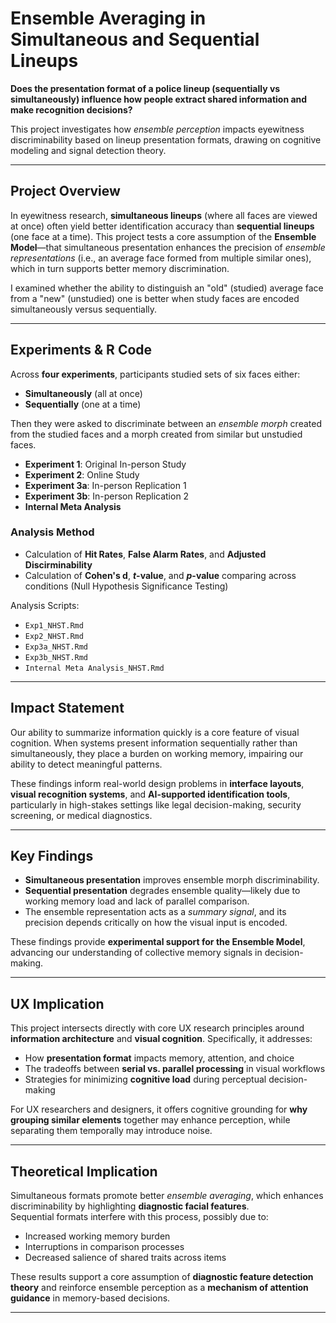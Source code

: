 # Ensemble Averaging in Simultaneous and Sequential Lineups

**Does the presentation format of a police lineup (sequentially vs simultaneously) influence how people extract shared information and make recognition decisions?**  

This project investigates how *ensemble perception* impacts eyewitness discriminability based on lineup presentation formats, drawing on cognitive modeling and signal detection theory.

---

## Project Overview

In eyewitness research, **simultaneous lineups** (where all faces are viewed at once) often yield better identification accuracy than **sequential lineups** (one face at a time). This project tests a core assumption of the **Ensemble Model**—that simultaneous presentation enhances the precision of *ensemble representations* (i.e., an average face formed from multiple similar ones), which in turn supports better memory discrimination.

I examined whether the ability to distinguish an "old" (studied) average face from a "new" (unstudied) one is better when study faces are encoded simultaneously versus sequentially.

---

## Experiments & R Code

Across **four experiments**, participants studied sets of six faces either:
- **Simultaneously** (all at once)
- **Sequentially** (one at a time)

Then they were asked to discriminate between an *ensemble morph* created from the studied faces and a morph created from similar but unstudied faces.

- **Experiment 1**: Original In-person Study 
- **Experiment 2**: Online Study 
- **Experiment 3a**: In-person Replication 1
- **Experiment 3b**: In-person Replication 2
- **Internal Meta Analysis**

### Analysis Method
- Calculation of **Hit Rates**, **False Alarm Rates**, and **Adjusted Discirminability**
- Calculation of **Cohen's d**, ***t*-value**, and ***p*-value** comparing across conditions (Null Hypothesis Significance Testing)

Analysis Scripts:
- `Exp1_NHST.Rmd`
- `Exp2_NHST.Rmd`
- `Exp3a_NHST.Rmd`
- `Exp3b_NHST.Rmd`
- `Internal Meta Analysis_NHST.Rmd`
---

## Impact Statement

Our ability to summarize information quickly is a core feature of visual cognition. When systems present information sequentially rather than simultaneously, they place a burden on working memory, impairing our ability to detect meaningful patterns.

These findings inform real-world design problems in **interface layouts**, **visual recognition systems**, and **AI-supported identification tools**, particularly in high-stakes settings like legal decision-making, security screening, or medical diagnostics.

---

## Key Findings

- **Simultaneous presentation** improves ensemble morph discriminability.
- **Sequential presentation** degrades ensemble quality—likely due to working memory load and lack of parallel comparison.
- The ensemble representation acts as a *summary signal*, and its precision depends critically on how the visual input is encoded.

These findings provide **experimental support for the Ensemble Model**, advancing our understanding of collective memory signals in decision-making.

---

## UX Implication

This project intersects directly with core UX research principles around **information architecture** and **visual cognition**. Specifically, it addresses:

- How **presentation format** impacts memory, attention, and choice
- The tradeoffs between **serial vs. parallel processing** in visual workflows
- Strategies for minimizing **cognitive load** during perceptual decision-making

For UX researchers and designers, it offers cognitive grounding for **why grouping similar elements** together may enhance perception, while separating them temporally may introduce noise.

---

## Theoretical Implication

Simultaneous formats promote better *ensemble averaging*, which enhances discriminability by highlighting **diagnostic facial features**.  
Sequential formats interfere with this process, possibly due to:
- Increased working memory burden
- Interruptions in comparison processes
- Decreased salience of shared traits across items

These results support a core assumption of **diagnostic feature detection theory** and reinforce ensemble perception as a **mechanism of attention guidance** in memory-based decisions.

---

